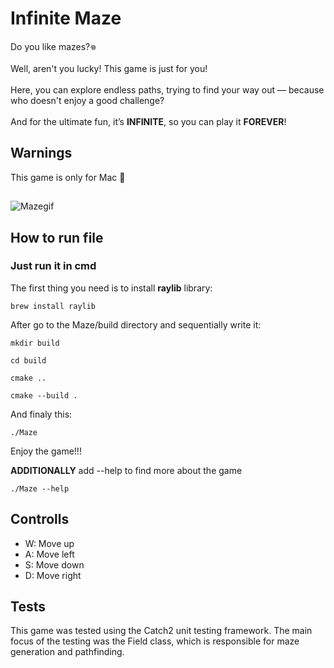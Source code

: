 # Infinite Maze

Do you like mazes?‏𖦹<br>
<br>
Well, aren't you lucky! This game is just for you! <br> <br>
Here, you can explore endless paths, trying to find your way out — because who doesn't enjoy a good challenge?<br><br>
And for the ultimate fun, it’s **INFINITE**, so you can play it **FOREVER**! <br>

## Warnings
This game is only for Mac 🤷
##
![Mazegif](https://github.com/user-attachments/assets/b7f69d3f-0d40-4a91-add3-f8d1b9c35415) <br>


## How to run file
### Just run it in cmd <br>

The first thing you need is to install **raylib** library: <br>
```
brew install raylib
```
After go to the Maze/build directory and sequentially write it: <br>
```
mkdir build 
```
```
cd build 
```
``` 
cmake .. 
```
```
cmake --build . 
```
And finaly this: <br>
```
./Maze
```
Enjoy the game!!!

**ADDITIONALLY** add --help to find more about the game
```
./Maze --help
```

## Controlls
* W: Move up
* A: Move left
* S: Move down
* D: Move right

## Tests 

This game was tested using the Catch2 unit testing framework. The main focus of the testing was the Field class, which is responsible for maze generation and pathfinding. <br>
